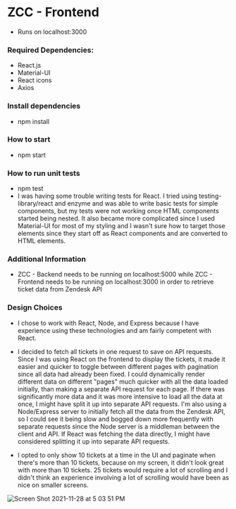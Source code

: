 # ZCC - Frontend

- Runs on localhost:3000

### Required Dependencies:

- React.js
- Material-UI
- React icons
- Axios

### Install dependencies

- npm install

### How to start

- npm start

### How to run unit tests

- npm test
- I was having some trouble writing tests for React. I tried using testing-library/react and enzyme and was able to write basic tests for simple components, but my tests were not working once HTML components started being nested. It also became more complicated since I used Material-UI for most of my styling and I wasn't sure how to target those elements since they start off as React components and are converted to HTML elements.

### Additional Information

- ZCC - Backend needs to be running on localhost:5000 while ZCC - Frontend needs to be running on localhost:3000 in order to retrieve ticket data from Zendesk API

### Design Choices

- I chose to work with React, Node, and Express because I have experience using these technologies and am fairly competent with React.

- I decided to fetch all tickets in one request to save on API requests. Since I was using React on the frontend to display the tickets, it made it easier and quicker to toggle between different pages with pagination since all data had already been fixed. I could dynamically render different data on different "pages" much quicker with all the data loaded initially, than making a separate API request for each page. If there was significantly more data and it was more intensive to load all the data at once, I might have split it up into separate API requests. I'm also using a Node/Express server to initially fetch all the data from the Zendesk API, so I could see it being slow and bogged down more frequently with separate requests since the Node server is a middleman between the client and API. If React was fetching the data directly, I might have considered splitting it up into separate API requests.

- I opted to only show 10 tickets at a time in the UI and paginate when there's more than 10 tickets, because on my screen, it didn't look great with more than 10 tickets. 25 tickets would require a lot of scrolling and I didn't think an experience involving a lot of scrolling would have been as nice on smaller screens.

![Screen Shot 2021-11-28 at 5 03 51 PM](https://user-images.githubusercontent.com/24352472/143794216-1c8ef6d4-7dbc-4472-ac3a-ae11663a696f.png)

